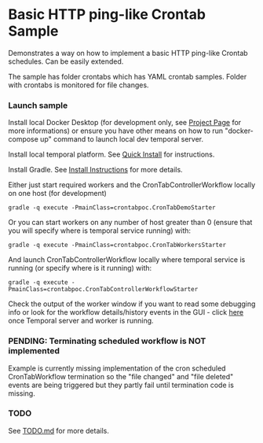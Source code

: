 # Basic HTTP ping-like Crontab Sample

Demonstrates a way on how to implement a basic HTTP ping-like Crontab schedules. Can be easily extended.

The sample has folder crontabs which has YAML crontab samples. Folder with crontabs is monitored for file changes.

### Launch sample

Install local Docker Desktop (for development only, see [Project Page](https://www.docker.com/products/docker-desktop) for more informations) or ensure you have other means on how to run "docker-compose up" command to launch local dev temporal server.

Install local temporal platform. See [Quick Install](https://docs.temporal.io/docs/server-quick-install) for instructions.

Install Gradle. See [Install Instructions](https://gradle.org/install/) for more details.

Either just start required workers and the CronTabControllerWorkflow locally on one host (for development)

    gradle -q execute -PmainClass=crontabpoc.CronTabDemoStarter

Or you can start workers on any number of host greater than 0 (ensure that you will specify where is temporal service running) with:

    gradle -q execute -PmainClass=crontabpoc.CronTabWorkersStarter

And launch CronTabControllerWorkflow locally where temporal service is running (or specify where is it running) with:

    gradle -q execute -PmainClass=crontabpoc.CronTabControllerWorkflowStarter


Check the output of the worker window if you want to read some debugging info or look for the workflow details/history events in the GUI - click [here](http://localhost:8088/) once Temporal server and worker is running.

### PENDING: Terminating scheduled workflow is NOT implemented

Example is currently missing implementation of the cron scheduled CronTabWorkflow termination so the "file changed" and "file deleted" events are being triggered but they partly fail until termination code is missing.

### TODO

See [TODO.md](TODO.md) for more details.
